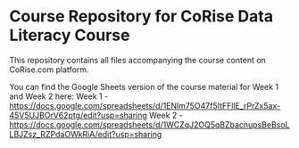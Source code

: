 # Course Repository for CoRise Data Literacy Course

This repository contains all files accompanying the course content on CoRise.com platform.

You can find the Google Sheets version of the course material for Week 1 and Week 2 here:
Week 1 - https://docs.google.com/spreadsheets/d/1ENlm75O47f5ItFFllE_rPrZx5ax-45V5UJBOrV62ptg/edit?usp=sharing
Week 2 - https://docs.google.com/spreadsheets/d/1WCZqJ2OQ5qBZbacnupsBeBsoLLBJZsz_RZPdaOWkRiA/edit?usp=sharing
